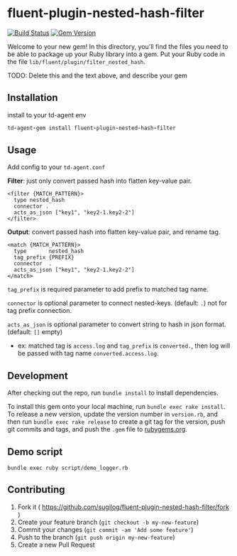 # fluent-plugin-nested-hash-filter

[![Build Status](https://travis-ci.org/sugilog/fluent-plugin-nested-hash-filter.svg?branch=master)](https://travis-ci.org/sugilog/fluent-plugin-nested-hash-filter)
[![Gem Version](https://badge.fury.io/rb/fluent-plugin-nested-hash-filter.svg)](http://badge.fury.io/rb/fluent-plugin-nested-hash-filter)


Welcome to your new gem! In this directory, you'll find the files you need to be able to package up your Ruby library into a gem. Put your Ruby code in the file `lib/fluent/plugin/filter_nested_hash`.

TODO: Delete this and the text above, and describe your gem

## Installation

install to your td-agent env

```ruby
td-agent-gem install fluent-plugin-nested-hash-filter
```

## Usage

Add config to your `td-agent.conf`

**Filter**: just only convert passed hash into flatten key-value pair.

```
<filter {MATCH_PATTERN}>
  type nested_hash
  connector .
  acts_as_json ["key1", "key2-1.key2-2"]
</filter>
```

**Output**: convert passed hash into flatten key-value pair, and rename tag.

```
<match {MATCH_PATTERN}>
  type       nested_hash
  tag_prefix {PREFIX}
  connector  .
  acts_as_json ["key1", "key2-1.key2-2"]
</match>
```

`tag_prefix` is required parameter to add prefix to matched tag name.

`connector` is optional parameter to connect nested-keys. (default: `.`) not for tag prefix connection.

`acts_as_json` is optional parameter to convert string to hash in json format. (default: `[]` empty)

- ex: matched tag is `access.log` and `tag_prefix` is `converted.`, then log will be passed with tag name `converted.access.log`.

## Development

After checking out the repo, run `bundle install` to install dependencies.

To install this gem onto your local machine, run `bundle exec rake install`. To release a new version, update the version number in `version.rb`, and then run `bundle exec rake release` to create a git tag for the version, push git commits and tags, and push the `.gem` file to [rubygems.org](https://rubygems.org).

## Demo script

```
bundle exec ruby script/demo_logger.rb
```


## Contributing

1. Fork it ( https://github.com/sugilog/fluent-plugin-nested-hash-filter/fork )
2. Create your feature branch (`git checkout -b my-new-feature`)
3. Commit your changes (`git commit -am 'Add some feature'`)
4. Push to the branch (`git push origin my-new-feature`)
5. Create a new Pull Request

